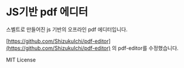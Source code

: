 # JS기반 pdf 에디터
스벨트로 만들어진 js 기반의 오프라인 pdf 에디터입니다.

[https://github.com/ShizukuIchi/pdf-editor](https://github.com/ShizukuIchi/pdf-editor) 의 pdf-editor를 수정했습니다.

MIT License


